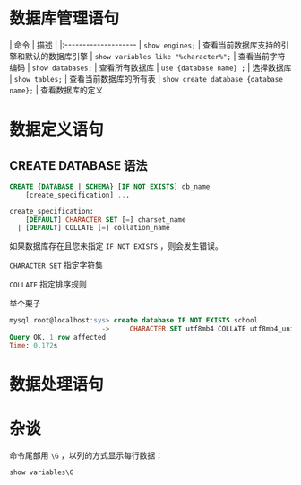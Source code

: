 # 数据库管理语句

| 命令 | 描述 |
|:--------------------
| `show engines;` | 查看当前数据库支持的引擎和默认的数据库引擎
| `show variables like "%character%";` | 查看当前字符编码
| `show databases;` | 查看所有数据库
| `use {database name} ;` | 选择数据库
| `show tables;` | 查看当前数据库的所有表
| `show create database {database name};` | 查看数据库的定义

# 数据定义语句

## CREATE DATABASE 语法

``` sql
CREATE {DATABASE | SCHEMA} [IF NOT EXISTS] db_name
    [create_specification] ...

create_specification:
    [DEFAULT] CHARACTER SET [=] charset_name
  | [DEFAULT] COLLATE [=] collation_name
```

如果数据库存在且您未指定 `IF NOT EXISTS` ，则会发生错误。

`CHARACTER SET` 指定字符集

`COLLATE` 指定排序规则

举个栗子

``` sql
mysql root@localhost:sys> create database IF NOT EXISTS school
                       ->     CHARACTER SET utf8mb4 COLLATE utf8mb4_unicode_ci;
Query OK, 1 row affected
Time: 0.172s
```

# 数据处理语句

# 杂谈

命令尾部用 `\G` ，以列的方式显示每行数据：

``` sql
show variables\G
```
